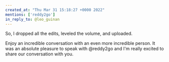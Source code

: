 ```yaml
---
created_at: "Thu Mar 31 15:18:27 +0000 2022"
mentions: ['reddy2go']
in_reply_to: @leo_guinan
---
```


So, I dropped all the edits, leveled the volume, and uploaded.

Enjoy an incredible conversation with an even more incredible person. It was an absolute pleasure to speak with @reddy2go and I'm really excited to share our conversation with you.
